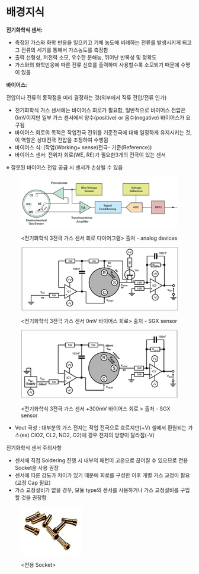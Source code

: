 # 배경지식

**전기화학식 센서:**

* 측정된 가스와 화학 반응을 일으키고 기체 농도에 비례하는 전류를 발생시키게 되고 그 전류의 세기를 통해서 가스농도를 측정함
* 출력 선형성, 저전력 소모, 우수한 분해능, 뛰어난 반복성 및 정확도
* 가스와의 화학반응에 따른 전류 신호를 출력하며 사용할수록 소모되기 때문에 수명이 있음

**바이어스:**

전압이나 전류의 동작점을 미리 결정하는 것(외부에서 직류 전압/전류 인가)

* 전기화학식 가스 센서에는 바이어스 회로가 필요함, 일반적으로 바이어스 전압은 0mV이지만 일부 가스 센서에서 양수(positive) or 음수(negative) 바이어스가 요구됨
* 바이어스 회로의 목적은 작업전극 전위를 기준전극에 대해 일정하게 유지시키는 것, 이 역할은 상대전극 전압을 조정하여 수행됨
* 바이어스 식: (작업(Working= sense)전극- 기준(Reference))
* 바이어스 센서: 전위차 회로(WE, RE)가 필요한3개의 전극이 있는 센서

※ 잘못된 바이어스 전압 공급 시 센서가 손상될 수 있음

<figure><img src="../../.gitbook/assets/image (7).png" alt="출저-analog device" width="530"><figcaption><p>&#x3C;전기화학식 3전극 가스 센서 회로 다이어그램> 출처 - analog devices</p></figcaption></figure>

<figure><img src="../../.gitbook/assets/image (54).png" alt="" width="563"><figcaption><p>&#x3C;전기화학식 3전극 가스 센서 0mV 바이어스 회로> 출처 - SGX sensor</p></figcaption></figure>

<figure><img src="../../.gitbook/assets/image (15).png" alt="" width="563"><figcaption><p>&#x3C;전기화학식 3전극 가스 센서 +300mV 바이어스 회로 > 출처 - SGX sensor</p></figcaption></figure>

* Vout 극성 : 대부분의 가스 전자는 작업 전극으로 흐르지만(+V) 셀에서 환원되는 가스(ex) ClO2, CL2, NO2, O2)에 경우 전자의 방향이 달라짐(-V)

전기화학식 센서 주의사항

* 센서에 직접 Soldering 진행 시 내부의 패턴이 고온으로 끊어질 수 있으므로 전용 Socket을 사용 권장
* 센서에 따른 감도가 차이가 있기 때문에 회로를 구성한 이후 개별 가스 교정이 필요(교정 Cap 필요)
* 가스 교정설비가 없을 경우, 모듈 type의 센서를 사용하거나 가스 교정설비를 구입할 것을 권장함

<figure><img src="../../.gitbook/assets/Socket" alt=""><figcaption><p>&#x3C;전용 Socket></p></figcaption></figure>
